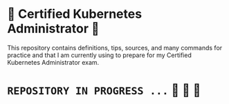 
#       :octopus: **Certified Kubernetes Administrator**  :dolphin:

This repository contains definitions, tips, sources, and many commands for practice and that I am currently using to prepare for my Certified Kubernetes Administrator exam.

# `` REPOSITORY IN PROGRESS ... `` :carousel_horse: :raising_hand:  :tractor: